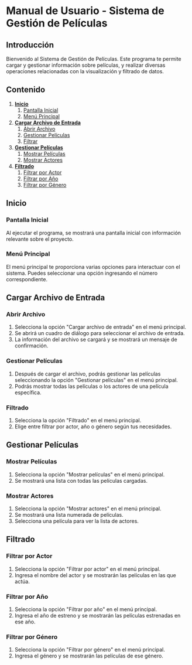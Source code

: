 # Manual de Usuario - Sistema de Gestión de Películas

## Introducción
Bienvenido al Sistema de Gestión de Películas. Este programa te permite cargar y gestionar información sobre películas, y realizar diversas operaciones relacionadas con la visualización y filtrado de datos.

## Contenido
1. [**Inicio**](#inicio)
   1. [Pantalla Inicial](#pantalla-inicial)
   2. [Menú Principal](#menú-principal)
2. [**Cargar Archivo de Entrada**](#cargar-archivo-de-entrada)
   1. [Abrir Archivo](#abrir-archivo)
   2. [Gestionar Películas](#gestionar-películas)
   3. [Filtrar](#filtrado)
3. [**Gestionar Películas**](#gestionar-películas-1)
   1. [Mostrar Películas](#mostrar-películas)
   2. [Mostrar Actores](#mostrar-actores)
4. [**Filtrado**](#filtrado-1)
   1. [Filtrar por Actor](#filtrar-por-actor)
   2. [Filtrar por Año](#filtrar-por-año)
   3. [Filtrar por Género](#filtrar-por-género)

## Inicio

### Pantalla Inicial
Al ejecutar el programa, se mostrará una pantalla inicial con información relevante sobre el proyecto.

### Menú Principal
El menú principal te proporciona varias opciones para interactuar con el sistema. Puedes seleccionar una opción ingresando el número correspondiente.

## Cargar Archivo de Entrada

### Abrir Archivo
1. Selecciona la opción "Cargar archivo de entrada" en el menú principal.
2. Se abrirá un cuadro de diálogo para seleccionar el archivo de entrada.
3. La información del archivo se cargará y se mostrará un mensaje de confirmación.

### Gestionar Películas
1. Después de cargar el archivo, podrás gestionar las películas seleccionando la opción "Gestionar películas" en el menú principal.
2. Podrás mostrar todas las películas o los actores de una película específica.

### Filtrado
1. Selecciona la opción "Filtrado" en el menú principal.
2. Elige entre filtrar por actor, año o género según tus necesidades.

## Gestionar Películas

### Mostrar Películas
1. Selecciona la opción "Mostrar películas" en el menú principal.
2. Se mostrará una lista con todas las películas cargadas.

### Mostrar Actores
1. Selecciona la opción "Mostrar actores" en el menú principal.
2. Se mostrará una lista numerada de películas.
3. Selecciona una película para ver la lista de actores.

## Filtrado

### Filtrar por Actor
1. Selecciona la opción "Filtrar por actor" en el menú principal.
2. Ingresa el nombre del actor y se mostrarán las películas en las que actúa.

### Filtrar por Año
1. Selecciona la opción "Filtrar por año" en el menú principal.
2. Ingresa el año de estreno y se mostrarán las películas estrenadas en ese año.

### Filtrar por Género
1. Selecciona la opción "Filtrar por género" en el menú principal.
2. Ingresa el género y se mostrarán las películas de ese género.

